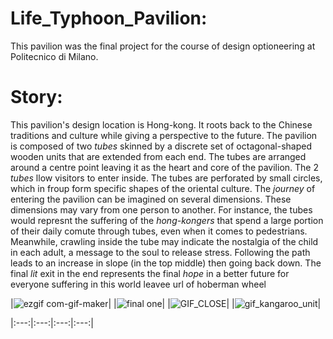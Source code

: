 # Life_Typhoon_Pavilion:
This pavilion was the final project for the course of design optioneering at Politecnico di Milano.

# Story:
This pavilion's design location is Hong-kong. It roots back to the Chinese traditions and culture while giving a perspective to the future. The pavilion is composed of two *tubes* skinned by a discrete set of octagonal-shaped wooden units that are extended from each end. The tubes are arranged around a centre point leaving it as the heart and core of the pavilion. The 2 *tubes* llow visitors to enter inside. The tubes are perforated by small circles, which in froup form specific shapes of the oriental culture. 
The *journey* of entering the pavilion can be imagined on several dimensions. These dimensions may vary from one person to another. For instance, the tubes would represnt the suffering of the *hong-kongers* that spend a large portion of their daily comute through tubes, even when it comes to pedestrians. 
Meanwhile, crawling inside the tube may indicate the nostalgia of the child in each adult, a message to the soul to release stress. Following the path leads to an increase in slope (in the top middle) then going back down. The final *lit* exit in the end represents the final *hope* in a better future for everyone suffering in this world
leavee url of hoberman wheel


|![ezgif com-gif-maker](https://user-images.githubusercontent.com/31185492/97517717-04b9b400-1996-11eb-822c-886f3df5e94e.gif)|
|![final one](https://user-images.githubusercontent.com/31185492/97517776-2450dc80-1996-11eb-8a2b-b80c321d4b34.gif)|
|![GIF_CLOSE](https://user-images.githubusercontent.com/31185492/97517814-3a5e9d00-1996-11eb-84bf-d89f28499902.gif)|
|![gif_kangaroo_unit](https://user-images.githubusercontent.com/31185492/97517855-5104f400-1996-11eb-930e-4eec2ab648a9.gif)|

|:---:|:---:|:---:|:---:|
